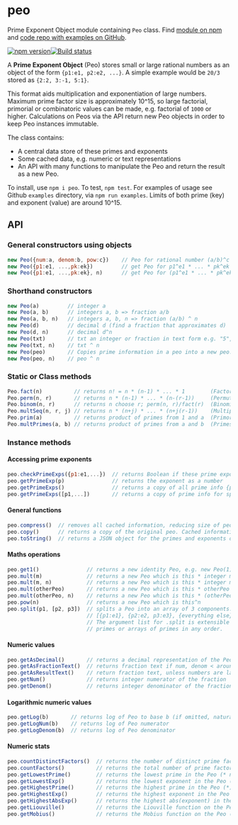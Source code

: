 # peo
Prime Exponent Object module containing `Peo` class. Find [module on npm](https://www.npmjs.com/package/peo) and [code repo with examples on GitHub](https://github.com/davidryan59/Peo).

[![npm version](https://badge.fury.io/js/peo.png)](https://badge.fury.io/js/peo)[![Build status](https://travis-ci.org/davidryan59/Peo.svg?master)](https://travis-ci.org/davidryan59)

A **Prime Exponent Object** (Peo) stores small or large rational numbers as an object of the form `{p1:e1, p2:e2, ...}`. A simple example would be `20/3` stored as `{2:2, 3:-1, 5:1}`.

This format aids multiplication and exponentiation of large numbers. Maximum prime factor size is approximately 10^15, so large factorial, primorial or combinatoric values can be made, e.g. factorial of `1000` or higher. Calculations on Peos via the API return new Peo objects in order to keep Peo instances immutable.

The class contains:
- A central data store of these primes and exponents
- Some cached data, e.g. numeric or text representations
- An API with many functions to manipulate the Peo and return the result as a new Peo.

To install, use `npm i peo`. To test, `npm test`. For examples of usage see Github `examples` directory, via `npm run examples`. Limits of both prime (key) and exponent (value) are around 10^15.

## API

### General constructors using objects
``` js
new Peo({num:a, denom:b, pow:c})    // Peo for rational number (a/b)^c
new Peo({p1:e1, ...,pk:ek})         // get Peo for p1^e1 * ... * pk^ek  (keys are prime numbers)
new Peo({p1:e1, ...,pk:ek}, n)      // get Peo for (p1^e1 * ... * pk^ek) ^ n
```

### Shorthand constructors
``` js
new Peo(a)         // integer a
new Peo(a, b)      // integers a, b => fraction a/b
new Peo(a, b, n)   // integers a, b, n => fraction (a/b) ^ n
new Peo(d)         // decimal d (find a fraction that approximates d)
new Peo(d, n)      // decimal d^n
new Peo(txt)       // txt an integer or fraction in text form e.g. "5", "3/2"
new Peo(txt, n)    // txt ^ n
new Peo(peo)       // Copies prime information in a peo into a new peo. Also see instance method copy()
new Peo(peo, n)    // peo ^ n
```

### Static or Class methods
``` js
Peo.fact(n)          // returns n! = n * (n-1) * ... * 1        (Factorial function)
Peo.perm(n, r)       // returns n * (n-1) * ... * (n-(r-1))     (Permutation function)
Peo.binom(n, r)      // returns n choose r; perm(n, r)/fact(r)  (Binomial coefficient)
Peo.multSeq(n, r, j) // returns n * (n+j) * ... * (n+j(r-1))    (Multiply r terms of a sequence with jump j)
Peo.prim(a)          // returns product of primes from 1 and a  (Primorial function)
Peo.multPrimes(a, b) // returns product of primes from a and b  (Primes in given range)
```

### Instance methods

#### Accessing prime exponents
``` js
peo.checkPrimeExps({p1:e1,...})  // returns Boolean if these prime exponents agree
peo.getPrimeExp(p)               // returns the exponent as a number
peo.getPrimeExps()               // returns a copy of all prime info {p1:e1,...}
peo.getPrimeExps([p1,...])       // returns a copy of prime info for specified primes only
```

#### General functions
``` js
peo.compress()  // removes all cached information, reducing size of peo. Use if you've got millions of peos.
peo.copy()      // returns a copy of the original peo. Cached information not transferred.
peo.toString()  // returns a JSON object for the primes and exponents obtained via getPrimeExps()
```

#### Maths operations
``` js
peo.get1()               // returns a new identity Peo, e.g. new Peo(1)
peo.mult(m)              // returns a new Peo which is this * integer m
peo.mult(m, n)           // returns a new Peo which is this * integer m^n
peo.mult(otherPeo)       // returns a new Peo which is this * otherPeo  
peo.mult(otherPeo, n)    // returns a new Peo which is this * (otherPeo^n)
peo.pow(n)               // returns a new Peo which is this^n
peo.split(p1, [p2, p3])  // splits a Peo into an array of 3 components:
                         // [{p1:e1}, {p2:e2, p3:e3}, {everything else}]
                         // The argument list for .split is extensible and can contain
                         // primes or arrays of primes in any order.
```

#### Numeric values
``` js
peo.getAsDecimal()       // returns a decimal representation of the Peo, if its not too big
peo.getAsFractionText()  // returns fraction text if num, denom < around 1e15. Otherwise return NA.
peo.getAsResultText()    // return fraction text, unless numbers are large, then return 10^NN.NN representation
peo.getNum()             // returns integer numerator of the fraction
peo.getDenom()           // returns integer denominator of the fraction
```

#### Logarithmic numeric values
``` js
peo.getLog(b)       // returns log of Peo to base b (if omitted, natural log)
peo.getLogNum(b)    // returns log of Peo numerator
peo.getLogDenom(b)  // returns log of Peo denominator
```

#### Numeric stats
``` js
peo.countDistinctFactors()  // returns the number of distinct prime factors of the Peo
peo.countFactors()          // returns the total number of prime factors of the Peo
peo.getLowestPrime()        // returns the lowest prime in the Peo (* null for 1)
peo.getLowestExp()          // returns the lowest exponent in the Peo (*)
peo.getHighestPrime()       // returns the highest prime in the Peo (*)
peo.getHighestExp()         // returns the highest exponent in the Peo (*)
peo.getHighestAbsExp()      // returns the highest abs(exponent) in the Peo (*)
peo.getLiouville()          // returns the Liouville function on the Peo (-1 ^ countFactors)
peo.getMobius()             // returns the Mobius function on the Peo (-1 ^ countFactors if square-free, 0 otherwise)
```
